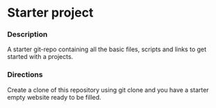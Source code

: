 <h1>Starter project</h1>

<h3>Description</h3>
A starter git-repo containing all the basic files, scripts and links to get started with a projects.
<h3>Directions</h3>
Create a clone of this repository using git clone and you have a starter empty website ready to be filled.
